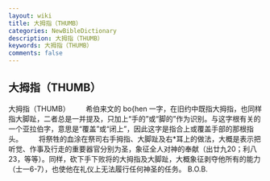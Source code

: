 ```yaml
---
layout: wiki
title: 大拇指（THUMB）
categories: NewBibleDictionary
description: 大拇指（THUMB）
keywords: 大拇指（THUMB）
comments: false
---
```


## 大拇指（THUMB）



大拇指（THUMB）
　　希伯来文的 bo{hen 一字，在旧约中既指大拇指，也同样指大脚趾，二者总是一并提及，只加上“手的”或“脚的”作为识别。与这字根有关的一个亚拉伯字，意思是“覆盖”或“闭上”，因此这字是指合上或覆盖手部的那根指头。
　　将祭牲的血涂在祭司右手拇指、大脚趾及右*耳上的做法，大概是表示把听觉、作事及行走的重要器官分别为圣，象征全人对神的奉献（出廿九20；利八23，等等）。同样，砍下手下败将的大拇指及大脚趾，大概象征剥夺他所有的能力（士一6-7），也使他在礼仪上无法履行任何神圣的任务。
B.O.B.




